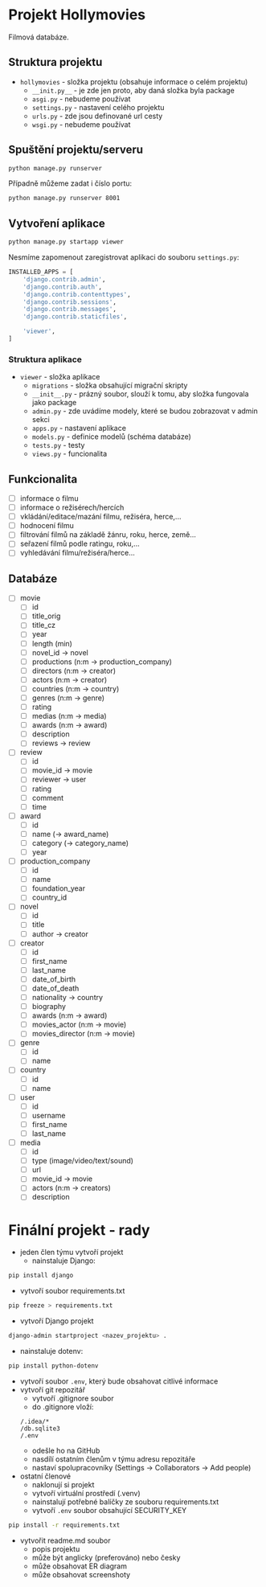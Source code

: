 # Projekt Hollymovies

Filmová databáze.

## Struktura projektu
- `hollymovies` - složka projektu (obsahuje informace o celém projektu)
  - `__init.py__` - je zde jen proto, aby daná složka byla package
  - `asgi.py` - nebudeme používat
  - `settings.py` - nastavení celého projektu
  - `urls.py` - zde jsou definované url cesty
  - `wsgi.py` - nebudeme používat

## Spuštění projektu/serveru
```bash
python manage.py runserver
```

Případně můžeme zadat i číslo portu:
```bash
python manage.py runserver 8001
```

## Vytvoření aplikace
```bash
python manage.py startapp viewer
```

Nesmíme zapomenout zaregistrovat aplikaci do souboru `settings.py`:
```python
INSTALLED_APPS = [
    'django.contrib.admin',
    'django.contrib.auth',
    'django.contrib.contenttypes',
    'django.contrib.sessions',
    'django.contrib.messages',
    'django.contrib.staticfiles',

    'viewer',
]
```

### Struktura aplikace
- `viewer` - složka aplikace
  - `migrations` - složka obsahující migrační skripty
  - `__init__.py` - prázný soubor, slouží k tomu, aby složka fungovala jako package
  - `admin.py` - zde uvádíme modely, které se budou zobrazovat v admin sekci
  - `apps.py` - nastavení aplikace
  - `models.py` - definice modelů (schéma databáze)
  - `tests.py` - testy
  - `views.py` - funcionalita

## Funkcionalita

- [ ] informace o filmu
- [ ] informace o režisérech/hercích
- [ ] vkládání/editace/mazání filmu, režiséra, herce,...
- [ ] hodnocení filmu
- [ ] filtrování filmů na základě žánru, roku, herce, země...
- [ ] seřazení filmů podle ratingu, roku,...
- [ ] vyhledávání filmu/režiséra/herce...

## Databáze

- [ ] movie
  - [ ] id
  - [ ] title_orig
  - [ ] title_cz
  - [ ] year
  - [ ] length (min)
  - [ ] novel_id -> novel
  - [ ] productions (n:m -> production_company)
  - [ ] directors (n:m -> creator)
  - [ ] actors (n:m -> creator)
  - [ ] countries (n:m -> country)
  - [ ] genres (n:m -> genre)
  - [ ] rating
  - [ ] medias (n:m -> media)
  - [ ] awards (n:m -> award)
  - [ ] description
  - [ ] reviews -> review
- [ ] review
  - [ ] id
  - [ ] movie_id -> movie
  - [ ] reviewer -> user 
  - [ ] rating
  - [ ] comment 
  - [ ] time  
- [ ] award
  - [ ] id
  - [ ] name (-> award_name)
  - [ ] category (-> category_name)
  - [ ] year 
- [ ] production_company
  - [ ] id
  - [ ] name
  - [ ] foundation_year
  - [ ] country_id
- [ ] novel
  - [ ] id  
  - [ ] title
  - [ ] author -> creator
- [ ] creator
  - [ ] id
  - [ ] first_name
  - [ ] last_name
  - [ ] date_of_birth
  - [ ] date_of_death
  - [ ] nationality -> country
  - [ ] biography
  - [ ] awards (n:m -> award)
  - [ ] movies_actor (n:m -> movie)
  - [ ] movies_director (n:m -> movie)
- [ ] genre
  - [ ] id
  - [ ] name
- [ ] country
  - [ ] id
  - [ ] name
- [ ] user
  - [ ] id
  - [ ] username
  - [ ] first_name
  - [ ] last_name
- [ ] media
  - [ ] id
  - [ ] type (image/video/text/sound)
  - [ ] url
  - [ ] movie_id -> movie
  - [ ] actors (n:m -> creators)
  - [ ] description

# Finální projekt - rady

- jeden člen týmu vytvoří projekt
  - nainstaluje Django:
```bash
pip install django
```
  - vytvoří soubor requirements.txt
```bash
pip freeze > requirements.txt
```
  - vytvoří Django projekt
```bash
django-admin startproject <nazev_projektu> . 
```
  - nainstaluje dotenv:
```bash
pip install python-dotenv
```
  - vytvoří soubor `.env`, který bude obsahovat citlivé informace
  - vytvoří git repozitář
    - vytvoří .gitignore soubor 
    - do .gitignore vloží:
    ```git
    /.idea/*
    /db.sqlite3
    /.env
    ```
    - odešle ho na GitHub
    - nasdílí ostatním členům v týmu adresu repozitáře
    - nastaví spolupracovníky (Settings -> Collaborators -> Add people)
- ostatní členové
  - naklonují si projekt
  - vytvoří virtuální prostředí (.venv)
  - nainstalují potřebné balíčky ze souboru requirements.txt
  - vytvoří `.env` soubor obsahující SECURITY_KEY
```bash
pip install -r requirements.txt
```
- vytvořit readme.md soubor
  - popis projektu
  - může být anglicky (preferováno) nebo česky
  - může obsahovat ER diagram
  - může obsahovat screenshoty

